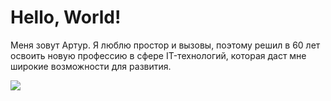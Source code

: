 # Hello, World!

Меня зовут Артур.
Я люблю простор и вызовы, поэтому решил в 60 лет освоить новую профессию в сфере IT-технологий, которая даст мне широкие возможности для развития.

![](https://photos.google.com/album/AF1QipNWmc96KEvbpor4dI0u_RtxekUX7aVVrgzPEzQS/photo/F1QipPiPgdcdIvW-zoA08sqRqjq4DQehZpwFN39xdZM)

